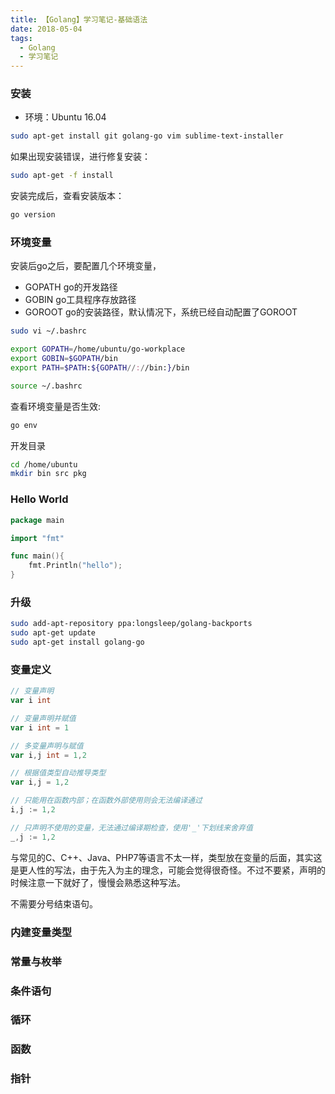 ```yaml
---
title: 【Golang】学习笔记-基础语法
date: 2018-05-04
tags: 
  - Golang
  - 学习笔记
---
```


### 安装

- 环境：Ubuntu 16.04

```bash
sudo apt-get install git golang-go vim sublime-text-installer
```
如果出现安装错误，进行修复安装：

```bash
sudo apt-get -f install
```

安装完成后，查看安装版本：

```bash
go version
```

### 环境变量

安装后go之后，要配置几个环境变量，

- GOPATH  go的开发路径
- GOBIN   go工具程序存放路径
- GOROOT  go的安装路径，默认情况下，系统已经自动配置了GOROOT

```bash
sudo vi ~/.bashrc

export GOPATH=/home/ubuntu/go-workplace
export GOBIN=$GOPATH/bin
export PATH=$PATH:${GOPATH//://bin:}/bin

source ~/.bashrc
```

查看环境变量是否生效:

```bash
go env
```

开发目录

```bash
cd /home/ubuntu
mkdir bin src pkg
```

### Hello World

```go
package main

import "fmt"

func main(){
	fmt.Println("hello");
}
```

### 升级

```bash
sudo add-apt-repository ppa:longsleep/golang-backports
sudo apt-get update
sudo apt-get install golang-go
```

### 变量定义

```go
// 变量声明
var i int

// 变量声明并赋值
var i int = 1

// 多变量声明与赋值
var i,j int = 1,2

// 根据值类型自动推导类型
var i,j = 1,2

// 只能用在函数内部；在函数外部使用则会无法编译通过
i,j := 1,2 

// 只声明不使用的变量，无法通过编译期检查，使用'_'下划线来舍弃值
_,j := 1,2
```

与常见的C、C++、Java、PHP7等语言不太一样，类型放在变量的后面，其实这是更人性的写法，由于先入为主的理念，可能会觉得很奇怪。不过不要紧，声明的时候注意一下就好了，慢慢会熟悉这种写法。

不需要分号结束语句。

### 内建变量类型

### 常量与枚举

### 条件语句

### 循环

### 函数

### 指针